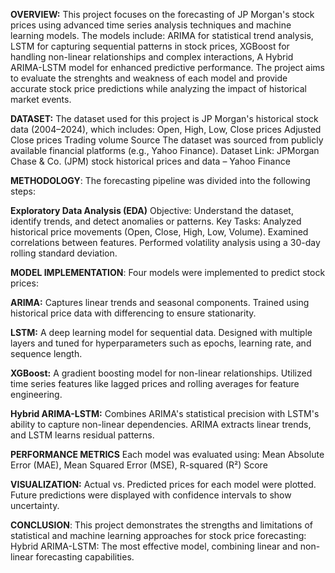 **OVERVIEW:**
This project focuses on the forecasting of JP Morgan's stock prices using advanced time series analysis techniques and machine learning models. The models include:
ARIMA for statistical trend analysis,
LSTM for capturing sequential patterns in stock prices,
XGBoost for handling non-linear relationships and complex interactions,
A Hybrid ARIMA-LSTM model for enhanced predictive performance.
The project aims to evaluate the strenghts and weakness of each model and provide accurate stock price predictions while analyzing the impact of historical market events.

**DATASET:**
The dataset used for this project is JP Morgan's historical stock data (2004–2024), which includes:
Open, High, Low, Close prices
Adjusted Close prices
Trading volume
Source
The dataset was sourced from publicly available financial platforms (e.g., Yahoo Finance).
Dataset Link: JPMorgan Chase & Co. (JPM) stock historical prices and data – Yahoo Finance 

**METHODOLOGY**:
The forecasting pipeline was divided into the following steps:

**Exploratory Data Analysis (EDA)**
Objective: Understand the dataset, identify trends, and detect anomalies or patterns.
Key Tasks:
Analyzed historical price movements (Open, Close, High, Low, Volume).
Examined correlations between features.
Performed volatility analysis using a 30-day rolling standard deviation.

**MODEL IMPLEMENTATION**:
Four models were implemented to predict stock prices:

**ARIMA:** Captures linear trends and seasonal components. Trained using historical price data with differencing to ensure stationarity.

**LSTM:** A deep learning model for sequential data. Designed with multiple layers and tuned for hyperparameters such as epochs, learning rate, and sequence length.

**XGBoost:** A gradient boosting model for non-linear relationships. Utilized time series features like lagged prices and rolling averages for feature engineering.

**Hybrid ARIMA-LSTM:** Combines ARIMA's statistical precision with LSTM's ability to capture non-linear dependencies. ARIMA extracts linear trends, and LSTM learns residual patterns.

**PERFORMANCE METRICS**
Each model was evaluated using:
Mean Absolute Error (MAE),
Mean Squared Error (MSE),
R-squared (R²) Score

**VISUALIZATION:**
Actual vs. Predicted prices for each model were plotted.
Future predictions were displayed with confidence intervals to show uncertainty.

**CONCLUSION**:
This project demonstrates the strengths and limitations of statistical and machine learning approaches for stock price forecasting:
Hybrid ARIMA-LSTM: The most effective model, combining linear and non-linear forecasting capabilities.

 
